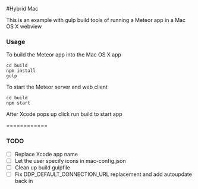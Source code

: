 #Hybrid Mac

This is an example with gulp build tools of running a Meteor app in a Mac OS X webview

### Usage

To build the Meteor app into the Mac OS X app
```
cd build
npm install
gulp
```

To start the Meteor server and web client
```
cd build
npm start
```

After Xcode pops up click run build to start app

============

### TODO

* [ ] Replace Xcode app name
* [ ] Let the user specify icons in mac-config.json
* [ ] Clean up build gulpfile
* [ ] Fix DDP_DEFAULT_CONNECTION_URL replacement and add autoupdate back in
